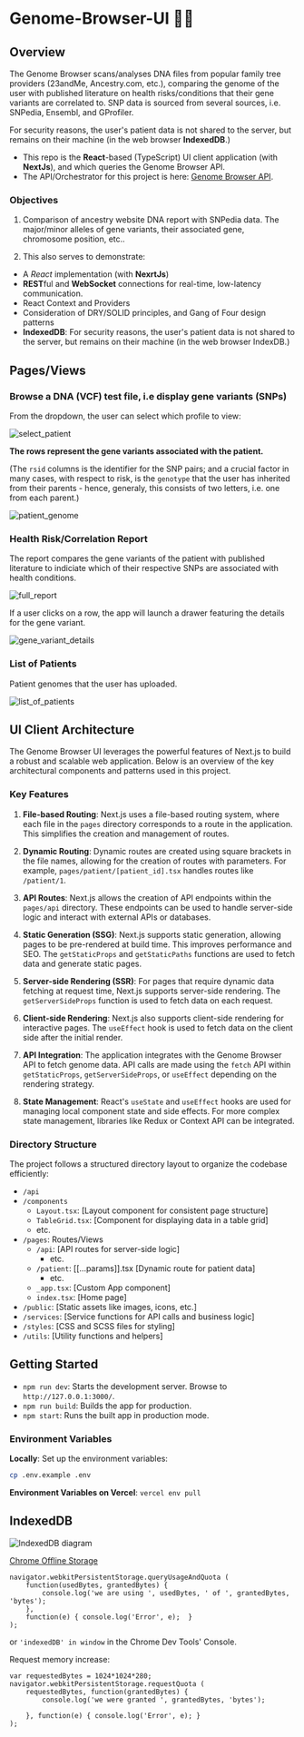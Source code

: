 # Genome-Browser-UI 🔬🧬

## Overview

The Genome Browser scans/analyses DNA files from popular family tree providers (23andMe, Ancestry.com, etc.), comparing the genome of the user with published literature on health risks/conditions that their gene variants are correlated to. SNP data is sourced from several sources, i.e. SNPedia, Ensembl, and GProfiler.

For security reasons, the user's patient data is not shared to the server, but remains on their machine (in the web browser **IndexedDB**.)

- This repo is the **React**-based (TypeScript) UI client application (with **NextJs**), and which queries the Genome Browser API.
- The API/Orchestrator for this project is here: [Genome Browser API](https://github.com/MathematicusLucian/Genome-Browser-API).

### Objectives

1. Comparison of ancestry website DNA report with SNPedia data. The major/minor alleles of gene variants, their associated gene, chromosome position, etc..

2. This also serves to demonstrate:

- A _React_ implementation (with **NexrtJs**)
- **REST**ful and **WebSocket** connections for real-time, low-latency communication.
- React Context and Providers
- Consideration of DRY/SOLID principles, and Gang of Four design patterns
- **IndexedDB**: For security reasons, the user's patient data is not shared to the server, but remains on their machine (in the web browser IndexDB.)

## Pages/Views

### Browse a DNA (VCF) test file, i.e display gene variants (SNPs)

From the dropdown, the user can select which profile to view:

![select_patient](./assets/select_patient.png)

**The rows represent the gene variants associated with the patient.**

(The `rsid` columns is the identifier for the SNP pairs; and a crucial factor in many cases, with respect to risk, is the `genotype` that the user has inherited from their parents - hence, generaly, this consists of two letters, i.e. one from each parent.)

![patient_genome](./assets/patient_genome.png)

### Health Risk/Correlation Report

The report compares the gene variants of the patient with published literature to indiciate which of their respective SNPs are associated with health conditions.

![full_report](./assets/full_report.png)

If a user clicks on a row, the app will launch a drawer featuring the details for the gene variant.

![gene_variant_details](./assets/gene_variant_details.png)

### List of Patients

Patient genomes that the user has uploaded.

![list_of_patients](./assets/list_of_patients.png)

## UI Client Architecture

The Genome Browser UI leverages the powerful features of Next.js to build a robust and scalable web application. Below is an overview of the key architectural components and patterns used in this project.

### Key Features

1. **File-based Routing**: Next.js uses a file-based routing system, where each file in the `pages` directory corresponds to a route in the application. This simplifies the creation and management of routes.

2. **Dynamic Routing**: Dynamic routes are created using square brackets in the file names, allowing for the creation of routes with parameters. For example, `pages/patient/[patient_id].tsx` handles routes like `/patient/1`.

3. **API Routes**: Next.js allows the creation of API endpoints within the `pages/api` directory. These endpoints can be used to handle server-side logic and interact with external APIs or databases.

4. **Static Generation (SSG)**: Next.js supports static generation, allowing pages to be pre-rendered at build time. This improves performance and SEO. The `getStaticProps` and `getStaticPaths` functions are used to fetch data and generate static pages.

5. **Server-side Rendering (SSR)**: For pages that require dynamic data fetching at request time, Next.js supports server-side rendering. The `getServerSideProps` function is used to fetch data on each request.

6. **Client-side Rendering**: Next.js also supports client-side rendering for interactive pages. The `useEffect` hook is used to fetch data on the client side after the initial render.

7. **API Integration**: The application integrates with the Genome Browser API to fetch genome data. API calls are made using the `fetch` API within `getStaticProps`, `getServerSideProps`, or `useEffect` depending on the rendering strategy.

8. **State Management**: React's `useState` and `useEffect` hooks are used for managing local component state and side effects. For more complex state management, libraries like Redux or Context API can be integrated.

### Directory Structure

The project follows a structured directory layout to organize the codebase efficiently:

- `/api`
- `/components`
  - `Layout.tsx`: [Layout component for consistent page structure]
  - `TableGrid.tsx`: [Component for displaying data in a table grid]
  - etc.
- `/pages`: Routes/Views
  - `/api`: [API routes for server-side logic]
    - etc.
  - `/patient`: [[...params]].tsx [Dynamic route for patient data]
    - etc.
  - `_app.tsx`: [Custom App component]
  - `index.tsx`: [Home page]
- `/public`: [Static assets like images, icons, etc.]
- `/services`: [Service functions for API calls and business logic]
- `/styles`: [CSS and SCSS files for styling]
- `/utils`: [Utility functions and helpers]

## Getting Started

- `npm run dev`: Starts the development server. Browse to `http://127.0.0.1:3000/`.
- `npm run build`: Builds the app for production.
- `npm start`: Runs the built app in production mode.

### Environment Variables

**Locally**:
Set up the environment variables:

```bash
cp .env.example .env
```

**Environment Variables on Vercel**:
`vercel env pull`

## IndexedDB

![IndexedDB diagram](./assets/indexeddb.png)

[Chrome Offline Storage](https://developer.chrome.com/docs/apps/offline_storage/)

```shell
navigator.webkitPersistentStorage.queryUsageAndQuota (
    function(usedBytes, grantedBytes) {
        console.log('we are using ', usedBytes, ' of ', grantedBytes, 'bytes');
    },
    function(e) { console.log('Error', e);  }
);
```

or
`'indexedDB' in window` in the Chrome Dev Tools' Console.

Request memory increase:

```shell
var requestedBytes = 1024*1024*280;
navigator.webkitPersistentStorage.requestQuota (
    requestedBytes, function(grantedBytes) {
        console.log('we were granted ', grantedBytes, 'bytes');

    }, function(e) { console.log('Error', e); }
);
```
